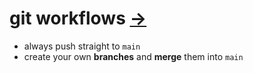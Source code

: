 # git workflows [->](./7.md)

* always push straight to `main`
* create your own **branches** and **merge** them into `main`